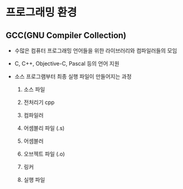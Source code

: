 # 프로그래밍 환경

## GCC(GNU Compiler Collection)
- 수많은 컴퓨터 프로그래밍 언어들을 위한 라이브러리와 컴파일러들의 모임
- C, C++, Objective-C, Pascal 등의 언어 지원


- 소스 프로그램부터 최종 실행 파일이 만들어지는 과정
    1. 소스 파일
    2. 전처리기 cpp
    3. 컴파일러
    4. 어셈블리 파일 (.s)
    5. 어셈블러
    6. 오브젝트 파일 (.o)
    7. 링커
        
    8. 실행 파일